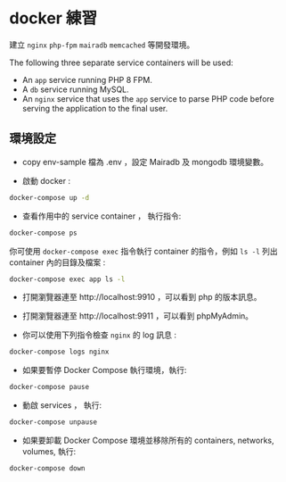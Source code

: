 # docker 練習

建立 `nginx` `php-fpm` `mairadb` `memcached` 等開發環境。

The following three separate service containers will be used:

- An `app` service running PHP 8 FPM.
- A `db` service running MySQL.
- An `nginx` service that uses the `app` service to parse PHP code before serving the application to the final user.

## 環境設定

- copy env-sample 檔為 .env ，設定 Mairadb 及 mongodb 環境變數。


- 啟動 docker :

```bash
docker-compose up -d
```

- 查看作用中的 service container ， 執行指令:

```bash
docker-compose ps
```

你可使用 `docker-compose exec` 指令執行 container 的指令，例如 `ls -l` 列出 container 內的目錄及檔案 :

```bash
docker-compose exec app ls -l
```

- 打開瀏覽器連至 http://localhost:9910 ，可以看到 php 的版本訊息。

- 打開瀏覽器連至 http://localhost:9911 ，可以看到 phpMyAdmin。

- 你可以使用下列指令檢查 `nginx` 的 log 訊息 :

```bash
docker-compose logs nginx
```

- 如果要暫停  Docker Compose 執行環境，執行:

```bash
docker-compose pause
```

- 動啟 services ， 執行:

```bash
docker-compose unpause
```

- 如果要卸載 Docker Compose 環境並移除所有的 containers, networks, volumes, 執行:

```bash
docker-compose down
```
